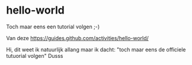 # hello-world
Toch maar eens een tutorial volgen ;-)

Van deze https://guides.github.com/activities/hello-world/

Hi, dit weet ik natuurlijk allang maar ik dacht: "toch maar eens de officiele tutuorial volgen"
Dusss
